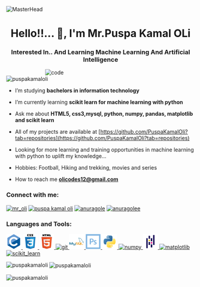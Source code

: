 ![MasterHead](https://www.softwareone.com/-/media/global/social-media-and-blog/hero/implementing-artificial-intelligence-part-1-hero.jpg?rev=56ebf75efd06466786861433a1cae008&sc_lang=en-be&hash=705D747C1F39E295D2BFB19901067B5B)
<h1 align="center">Hello!!... 👋, I'm Mr.Puspa Kamal OLi</h1>
<h3 align="center">
  Interested In.. And Learning Machine Learning And Artificial Intelligence
</h3>
<img
  align="right"
  src="https://camo.githubusercontent.com/5ddf73ad3a205111cf8c686f687fc216c2946a75005718c8da5b837ad9de78c9/68747470733a2f2f7468756d62732e6766796361742e636f6d2f4576696c4e657874446576696c666973682d736d616c6c2e676966"
  alt="code"
  width="400"
/>

<p align="left">
  <img
    src="https://komarev.com/ghpvc/?username=puspakamaloli&label=Profile%20views&color=0e75b6&style=flat"
    alt="puspakamaloli"
  />
</p>

- I’m studying **bachelors in information technology** 
- I’m currently learning
**scikit learn for machine learning with python** 
- Ask me about **HTML5, css3,mysql, python, numpy, pandas, matplotlib and scikit learn**
- All of my projects are available at [https://github.com/PuspaKamalOli?tab=repositories](https://github.com/PuspaKamalOli?tab=repositories)

- Looking for more learning and training opportunities in machine learning with
python to uplift my knowledge... 
- Hobbies: Football, Hiking and trekking,
movies and series 
- How to reach me **olicodes12@gmail.com**

<h3 align="left">Connect with me:</h3>
<p align="left">
  <a href="https://twitter.com/mr_oli12" target="blank"
    ><img
      align="center"
      src="https://raw.githubusercontent.com/rahuldkjain/github-profile-readme-generator/master/src/images/icons/Social/twitter.svg"
      alt="mr_oli"
      height="30"
      width="40"
  /></a>
  <a
    href="https://www.linkedin.com/in/puspa-kamal-oli-a7a0b9227/?lipi=urn%3Ali%3Apage%3Ad_flagship3_feed%3BKz8r5CJrQt%2BE%2FlgSMPL0Fw%3D%3D"
    target="blank"
    ><img
      align="center"
      src="https://raw.githubusercontent.com/rahuldkjain/github-profile-readme-generator/master/src/images/icons/Social/linked-in-alt.svg"
      alt="puspa kamal oli"
      height="30"
      width="40"
  /></a>
  <a
    href="https://www.facebook.com/profile.php?id=100055777807875"
    target="blank"
    ><img
      align="center"
      src="https://raw.githubusercontent.com/rahuldkjain/github-profile-readme-generator/master/src/images/icons/Social/facebook.svg"
      alt="anuragole"
      height="30"
      width="40"
  /></a>
  <a href="https://instagram.com/anuragolee" target="blank"
    ><img
      align="center"
      src="https://raw.githubusercontent.com/rahuldkjain/github-profile-readme-generator/master/src/images/icons/Social/instagram.svg"
      alt="anuragolee"
      height="30"
      width="40"
  /></a>
</p>

<h3 align="left">Languages and Tools:</h3>
<p align="left">
  <a href="https://www.cprogramming.com/" target="_blank" rel="noreferrer">
    <img
      src="https://raw.githubusercontent.com/devicons/devicon/master/icons/c/c-original.svg"
      alt="c"
      width="40"
      height="40"
    />
  </a>
  <a href="https://www.w3schools.com/css/" target="_blank" rel="noreferrer">
    <img
      src="https://raw.githubusercontent.com/devicons/devicon/master/icons/css3/css3-original-wordmark.svg"
      alt="css3"
      width="40"
      height="40"
    />
  </a>
  <a href="https://www.w3.org/html/" target="_blank" rel="noreferrer">
    <img
      src="https://raw.githubusercontent.com/devicons/devicon/master/icons/html5/html5-original-wordmark.svg"
      alt="html5"
      width="40"
      height="40"
    />
  </a>
  <a href="https://git-scm.com" target="_blank" rel="noreferrer">
    <img
      src="https://upload.wikimedia.org/wikipedia/commons/thumb/e/e0/Git-logo.svg/1024px-Git-logo.svg.png"
      alt="git"
      width="40"
      height="40"
    />
  </a>
  <a href="https://www.mysql.com/" target="_blank" rel="noreferrer">
    <img
      src="https://raw.githubusercontent.com/devicons/devicon/master/icons/mysql/mysql-original-wordmark.svg"
      alt="mysql"
      width="40"
      height="40"
    />
  </a>

  <a href="https://www.photoshop.com/en" target="_blank" rel="noreferrer">
    <img
      src="https://raw.githubusercontent.com/devicons/devicon/master/icons/photoshop/photoshop-line.svg"
      alt="photoshop"
      width="40"
      height="40"
    />
  </a>
  <a href="https://www.python.org" target="_blank" rel="noreferrer">
    <img
      src="https://raw.githubusercontent.com/devicons/devicon/master/icons/python/python-original.svg"
      alt="python"
      width="40"
      height="40"
    />
  </a>
  <a href="https://numpy.org" target="_blank" rel="noreferrer">
    <img
      src="https://upload.wikimedia.org/wikipedia/commons/thumb/3/31/NumPy_logo_2020.svg/2560px-NumPy_logo_2020.svg.png"
      alt="numpy"
      width="40"
      height="40"
    />
  </a>
  <a href="https://pandas.pydata.org/" target="_blank" rel="noreferrer">
    <img
      src="https://raw.githubusercontent.com/devicons/devicon/2ae2a900d2f041da66e950e4d48052658d850630/icons/pandas/pandas-original.svg"
      alt="pandas"
      width="40"
      height="40"
    />
  </a>

  <a href="https://matplotlib.org" target="_blank" rel="noreferrer">
    <img
      src="https://miro.medium.com/max/805/1*aUSZsGFCMPNYCkQygs4aGQ.jpeg"
      alt="matplotlib"
      width="40"
      height="40"
    />
  </a>

  <a href="https://scikit-learn.org/" target="_blank" rel="noreferrer">
    <img
      src="https://upload.wikimedia.org/wikipedia/commons/0/05/Scikit_learn_logo_small.svg"
      alt="scikit_learn"
      width="40"
      height="40"
    />
  </a>
</p>

<p>
  <img
    align="left"
    src="https://github-readme-stats.vercel.app/api/top-langs?username=puspakamaloli&show_icons=true&locale=en&layout=compact"
    alt="puspakamaloli"
  />
</p>

<p>
  &nbsp;<img
    align="center"
    src="https://github-readme-stats.vercel.app/api?username=puspakamaloli&show_icons=true&locale=en"
    alt="puspakamaloli"
  />
</p>

<p>
  <img
    align="center"
    src="https://github-readme-streak-stats.herokuapp.com/?user=puspakamaloli&"
    alt="puspakamaloli"
  />
</p>
